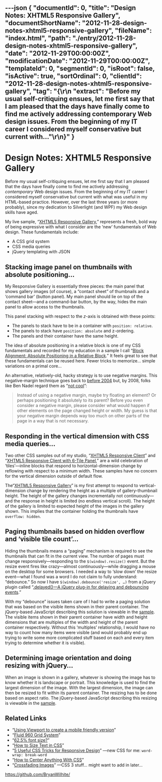 ---json
{
  "documentId": 0,
  "title": "Design Notes: XHTML5 Responsive Gallery",
  "documentShortName": "2012-11-28-design-notes-xhtml5-responsive-gallery",
  "fileName": "index.html",
  "path": "./entry/2012-11-28-design-notes-xhtml5-responsive-gallery",
  "date": "2012-11-29T00:00:00Z",
  "modificationDate": "2012-11-29T00:00:00Z",
  "templateId": 0,
  "segmentId": 0,
  "isRoot": false,
  "isActive": true,
  "sortOrdinal": 0,
  "clientId": "2012-11-28-design-notes-xhtml5-responsive-gallery",
  "tag": "{\r\n  \"extract\": \"Before my usual self-critiquing ensues, let me first say that I am pleased that the days have finally come to find me actively addressing contemporary Web design issues. From the beginning of my IT career I considered myself conservative but current with...\"\r\n}"
}
---

# Design Notes: XHTML5 Responsive Gallery

Before my usual self-critiquing ensues, let me first say that I am pleased that the days have finally come to find me actively addressing *contemporary* Web design issues. From the beginning of my IT career I considered myself conservative but current with what was useful in my HTML-based practice. However, over the last three years (or more probably), since my dedication to Silverlight (and WPF) my Web design skills have aged.

My live sample, “[XHTML5 Responsive Gallery](http://songhay.blob.core.windows.net/samples-jquery/960GsGallery.html),” represents a fresh, bold way of being expressive with what I consider are the ‘new’ fundamentals of Web design. These fundamentals include:

* A CSS grid system
* CSS media queries
* jQuery templating with JSON

## Stacking image panel on thumbnails with absolute positioning…

My Responsive Gallery is essentially three pieces: the main panel that shows gallery images (of course), a “contact sheet” of thumbnails and a ‘command bar’ (button panel). My main panel should lie on top of the contact sheet—and a command-bar button, by the way, hides the main panel to allow access to the thumbnails.

This panel stacking with respect to the *z*-axis is obtained with these points:

* The panels to stack have to be in a container with `position: relative`.
* The panels to stack have `position: absolute` and z-ordering.
* The panels and their container have the same height.

The idea of absolute positioning in a relative block is one of my CSS fundamentals and recorded for my education in a sample I call “[Block Alignment: Absolute Positioning in a Relative Block](http://songhay.blob.core.windows.net/samples-css/block-relative-positioning.html).” It feels great to see that these fundamentals can be reused here. Fewer tricks to memorize… simple variations on a primal core…

An alternative, relatively-old, hacky strategy is to use negative margins. This negative-margin technique goes back to [before 2004](http://www.alistapart.com/articles/negativemargins/) but, by 2008, folks like Ben Nadel regard them as “[not cool](http://www.bennadel.com/blog/1174-Negative-CSS-Margins-Are-Not-Cool.htm)”:

<blockquote>

Instead of using a negative margin, maybe try floating an element? Or perhaps positioning it absolutely to its parent? Before you even consider a negative margin, please consider what would happen if other elements on the page changed height or width. My guess is that your negative margin depends way too much on other parts of the page in a way that is not necessary.

</blockquote>

## Responding in the vertical dimension with CSS media queries…

Two other CSS samples out of my studio, “[XHTML5 Responsive Client](http://songhay.blob.core.windows.net/samples-css/960-gs-fluid-12.html)” and “[XHTML5 Responsive Client with 6-Tile Panel](http://songhay.blob.core.windows.net/samples-css/960-gs-fluid-12-panel.html),” are a wild celebration of ‘tiles’—inline blocks that respond to horizontal-dimension change by reflowing with respect to a minimum width. These samples have no concern for the vertical dimension outside of default flow.

The“[XHTML5 Responsive Gallery](http://songhay.blob.core.windows.net/samples-jquery/960GsGallery.html)” is my first attempt to respond to vertical-dimension change by rendering the height as a multiple of gallery-thumbnail height. The height of the gallery changes incrementally not continuously—and the response in height is limited (no endless vertical scroll). The height of the gallery is limited to expected height of the images in the gallery shown. This implies that the container holding the thumbnails have `overflow: hidden`.

## Paging thumbnails based on hidden overflow and ‘visible tile count’…

Hiding the thumbnails means a “paging” mechanism is required to see the thumbnails that can fit in the current view. The number of pages must change responsively—responding to the `$(window).resize()` event. But the resize event fires like crazy—almost continuously—while dragging a mouse on the desktop for some browsers. I needed a way to ‘slow down’ the resize event—what I found was a word I do not claim to fully understand: “debounce.” So now I have `$(window).debounce('resize', …)` from a jQuery plugin called “[.delayed()—A jQuery plug-in for delaying and debouncing events](http://www.theloveofcode.com/jquery/delayed/).”

With my “debounce” issues taken care of I had to write a paging solution that was based on the visible items shown in their parent container. The jQuery-based JavaScript describing this solution is viewable in the [sample](http://songhay.blob.core.windows.net/samples-jquery/960GsGallery.html). The visible items shown in their parent container have width and height dimensions that are multiples of the width and height of the parent container respectively. Without this ‘multiples’ relationship, I would have no way to count how many items were visible (and would probably end up trying to write some more complicated stuff based on each and every item trying to determine whether it is visible).

## Determining image orientation and doing resizing with jQuery…

When an image is shown in a gallery, whatever is showing the image has to know whether it is landscape or portrait. This knowledge is used to find the largest dimension of the image. With the largest dimension, the image can then be resized to fit within its parent container. The resizing has to be done based on aspect ratio. The jQuery-based JavaScript describing this resizing is viewable in the [sample](http://songhay.blob.core.windows.net/samples-jquery/960GsGallery.html).

## Related Links

* “[Using Viewport to create a mobile friendly version](http://stackoverflow.com/questions/6293511/using-viewport-to-create-a-mobile-friendly-version)”
* “[Fluid 960 Grid System](http://www.designinfluences.com/fluid960gs/)”
* “[62.5% font size?](http://css-tricks.com/forums/discussion/17027/62-5-font-size/p1)”
* “[How to Size Text in CSS](http://www.alistapart.com/articles/howtosizetextincss)”
* “[5 Useful CSS Tricks for Responsive Design](http://webdesignerwall.com/tutorials/5-useful-css-tricks-for-responsive-design)” —new CSS for me: `word-wrap: break-word`
* “[How to Center Anything With CSS](http://designshack.net/articles/css/how-to-center-anything-with-css/)”
* “[Crossfading Images](http://css3.bradshawenterprises.com/cfimg/)” —CSS 3 stuff… might want to add in later…

<https://github.com/BryanWilhite/>
